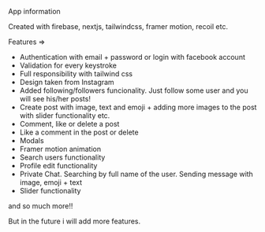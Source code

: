 
App information

Created with firebase, nextjs, tailwindcss, framer motion, recoil etc.

Features =>

+ Authentication with email + password or login with facebook account
+ Validation for every keystroke
+ Full responsibility with tailwind css
+ Design taken from Instagram
+ Added following/followers funcionality. Just follow some user and you will see his/her posts! 
+ Create post with image, text and emoji + adding more images to the post with slider functionality etc.
+ Comment, like or delete a post
+ Like a comment in the post or delete
+ Modals 
+ Framer motion animation
+ Search users functionality
+ Profile edit functionality
+ Private Chat. Searching by full name of the user. Sending message with image, emoji + text
+ Slider functionality


and so much more!!

But in the future i will add more features.


